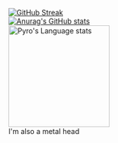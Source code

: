 [![GitHub Streak](http://github-readme-streak-stats.herokuapp.com?user=Pyro569&theme=dark&background=000000)](https://git.io/streak-stats)  
[![Anurag's GitHub stats](https://github-readme-stats.vercel.app/api?username=pyro569&include_orgs=true&theme=tokyonight)](https://github.com/anuraghazra/github-readme-stats)  
<img height=200 src="https://github-readme-stats-git-masterorgs-github-readme-stats-team.vercel.app/api/top-langs/?username=pyro569&include_orgs=true&layout=compact&langs_count=15&hide_border=1&theme=tokyonight&hide=html,javascript,gdscript,css,gap" alt="Pyro's Language stats" />  
I'm also a metal head
